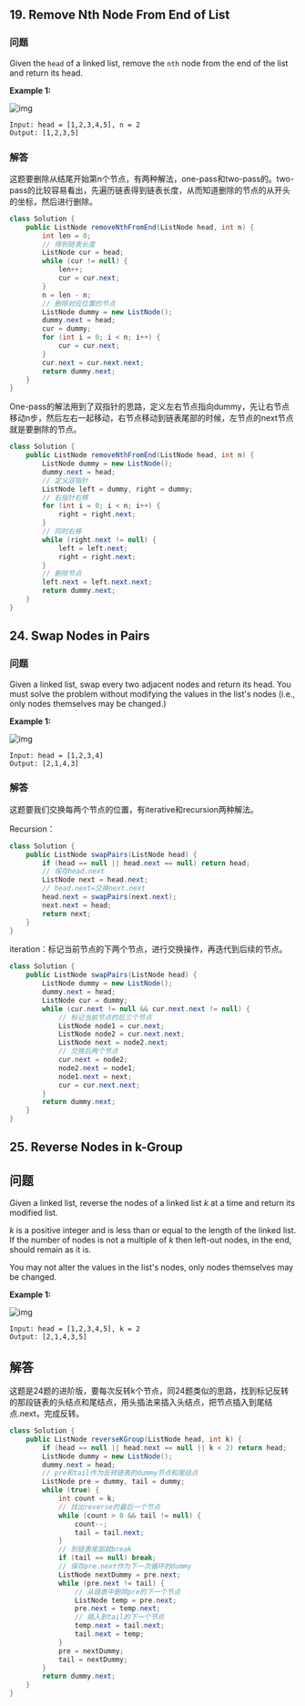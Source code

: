 ## 19. Remove Nth Node From End of List

### 问题

Given the `head` of a linked list, remove the `nth` node from the end of the list and return its head. 

**Example 1:**

![img](https://assets.leetcode.com/uploads/2020/10/03/remove_ex1.jpg)

```
Input: head = [1,2,3,4,5], n = 2
Output: [1,2,3,5]
```

### 解答

这题要删除从结尾开始第n个节点，有两种解法，one-pass和two-pass的。two-pass的比较容易看出，先遍历链表得到链表长度，从而知道删除的节点的从开头的坐标，然后进行删除。

```java
class Solution {
    public ListNode removeNthFromEnd(ListNode head, int n) {
        int len = 0;
        // 得到链表长度
        ListNode cur = head;
        while (cur != null) {
            len++;
            cur = cur.next;
        }
        n = len - n;
        // 删除对应位置的节点
        ListNode dummy = new ListNode();
        dummy.next = head;
        cur = dummy;
        for (int i = 0; i < n; i++) {
            cur = cur.next;
        }
        cur.next = cur.next.next;
        return dummy.next;
    }
}
```

One-pass的解法用到了双指针的思路，定义左右节点指向dummy，先让右节点移动n步，然后左右一起移动，右节点移动到链表尾部的时候，左节点的next节点就是要删除的节点。

```java
class Solution {
    public ListNode removeNthFromEnd(ListNode head, int n) {
        ListNode dummy = new ListNode();
        dummy.next = head;
        // 定义双指针
        ListNode left = dummy, right = dummy;
        // 右指针右移
        for (int i = 0; i < n; i++) {
            right = right.next;
        }
        // 同时右移
        while (right.next != null) {
            left = left.next;
            right = right.next;
        }
        // 删除节点
        left.next = left.next.next;
        return dummy.next;
    }
}
```

## 24. Swap Nodes in Pairs

### 问题

Given a linked list, swap every two adjacent nodes and return its head. You must solve the problem without modifying the values in the list's nodes (i.e., only nodes themselves may be changed.)

**Example 1:**

![img](https://assets.leetcode.com/uploads/2020/10/03/swap_ex1.jpg)

```
Input: head = [1,2,3,4]
Output: [2,1,4,3]
```

### 解答

这题要我们交换每两个节点的位置，有iterative和recursion两种解法。

Recursion：

```java
class Solution {
    public ListNode swapPairs(ListNode head) {
        if (head == null || head.next == null) return head;
        // 保存head.next
        ListNode next = head.next;
        // head.next=交换next.next
        head.next = swapPairs(next.next);
        next.next = head;
        return next;
    }
}
```

iteration：标记当前节点的下两个节点，进行交换操作，再迭代到后续的节点。

```java
class Solution {
    public ListNode swapPairs(ListNode head) {
        ListNode dummy = new ListNode();
        dummy.next = head;
        ListNode cur = dummy;
        while (cur.next != null && cur.next.next != null) {
            // 标记当前节点的后三个节点
            ListNode node1 = cur.next;
            ListNode node2 = cur.next.next;
            ListNode next = node2.next;
            // 交换后两个节点
            cur.next = node2;
            node2.next = node1;
            node1.next = next;
            cur = cur.next.next;
        }
        return dummy.next;
    }
}
```

## 25. Reverse Nodes in k-Group

## 问题

Given a linked list, reverse the nodes of a linked list *k* at a time and return its modified list.

*k* is a positive integer and is less than or equal to the length of the linked list. If the number of nodes is not a multiple of *k* then left-out nodes, in the end, should remain as it is.

You may not alter the values in the list's nodes, only nodes themselves may be changed.

 

**Example 1:**

![img](https://assets.leetcode.com/uploads/2020/10/03/reverse_ex1.jpg)

```
Input: head = [1,2,3,4,5], k = 2
Output: [2,1,4,3,5]
```

## 解答

这题是24题的进阶版，要每次反转k个节点，同24题类似的思路，找到标记反转的那段链表的头结点和尾结点，用头插法来插入头结点，把节点插入到尾结点.next，完成反转。

```java
class Solution {
    public ListNode reverseKGroup(ListNode head, int k) {
        if (head == null || head.next == null || k < 2) return head;
        ListNode dummy = new ListNode();
        dummy.next = head;
        // pre和tail作为反转链表的dummy节点和尾结点
        ListNode pre = dummy, tail = dummy;
        while (true) {
            int count = k;
            // 找出reverse的最后一个节点
            while (count > 0 && tail != null) {
                count--;
                tail = tail.next;
            }
            // 到链表尾部就break
            if (tail == null) break;
            // 保存pre.next作为下一次循环的dummy
            ListNode nextDummy = pre.next;
            while (pre.next != tail) {
                // 从链表中删除pre的下一个节点
                ListNode temp = pre.next;
                pre.next = temp.next;
                // 插入到tail的下一个节点
                temp.next = tail.next;
                tail.next = temp;
            }
            pre = nextDummy;
            tail = nextDummy;
        }
        return dummy.next;
    }
}
```

